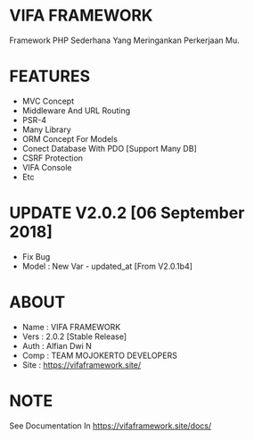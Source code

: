 # VIFA FRAMEWORK
Framework PHP Sederhana Yang Meringankan Perkerjaan Mu.


# FEATURES
* MVC Concept
* Middleware And URL Routing
* PSR-4
* Many Library
* ORM Concept For Models
* Conect Database With PDO [Support Many DB]
* CSRF Protection
* VIFA Console
* Etc


# UPDATE V2.0.2 [06 September 2018]
* Fix Bug
* Model : New Var - updated_at [From V2.0.1b4]


# ABOUT
* Name : VIFA FRAMEWORK
* Vers : 2.0.2 [Stable Release]
* Auth : Alfian Dwi N
* Comp : TEAM MOJOKERTO DEVELOPERS
* Site : https://vifaframework.site/


# NOTE
See Documentation In https://vifaframework.site/docs/
